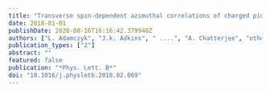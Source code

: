 ```yaml
---
title: "Transverse spin-dependent azimuthal correlations of charged pion pairs measured in p$^p̆arrow$+p collisions at $sqrts$ = 500 GeV"
date: 2018-01-01
publishDate: 2020-08-16T16:16:42.379940Z
authors: ["L. Adamczyk", "J.k. Adkins", " ....", "A. Chatterjee", "others [STAR Collaboration]"]
publication_types: ["2"]
abstract: ""
featured: false
publication: "*Phys. Lett. B*"
doi: "10.1016/j.physletb.2018.02.069"
---
```


